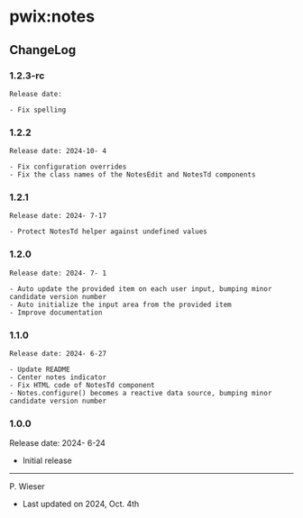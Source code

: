 # pwix:notes

## ChangeLog

### 1.2.3-rc

    Release date: 

    - Fix spelling

### 1.2.2

    Release date: 2024-10- 4

    - Fix configuration overrides
    - Fix the class names of the NotesEdit and NotesTd components

### 1.2.1

    Release date: 2024- 7-17

    - Protect NotesTd helper against undefined values

### 1.2.0

    Release date: 2024- 7- 1

    - Auto update the provided item on each user input, bumping minor candidate version number
    - Auto initialize the input area from the provided item
    - Improve documentation

### 1.1.0

    Release date: 2024- 6-27

    - Update README
    - Center notes indicator
    - Fix HTML code of NotesTd component
    - Notes.configure() becomes a reactive data source, bumping minor candidate version number

### 1.0.0

Release date: 2024- 6-24

- Initial release

---
P. Wieser
- Last updated on 2024, Oct. 4th
